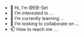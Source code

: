 - 👋 Hi, I’m @EB-Set
- 👀 I’m interested in ...
- 🌱 I’m currently learning ...
- 💞️ I’m looking to collaborate on ...
- 📫 How to reach me ...

<!---
EB-Set/EB-Set is a ✨ special ✨ repository because its `README.md` (this file) appears on your GitHub profile.
You can click the Preview link to take a look at your changes.
--->
